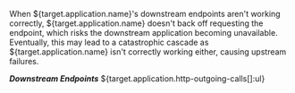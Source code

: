 When ${target.application.name}'s downstream endpoints aren't working correctly, ${target.application.name} doesn't back off requesting the endpoint, which risks the downstream application becoming unavailable. Eventually, this may lead to a catastrophic cascade as ${target.application.name} isn't correctly working either, causing upstream failures.

***Downstream Endpoints***
${target.application.http-outgoing-calls[]:ul}